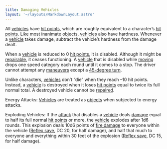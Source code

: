 ```yaml
---
title: Damaging Vehicles
layout: '~/layouts/MarkdownLayout.astro'
---
```

All [vehicles](/modern.d20.srd/equipment/equipment.vehicles) have [hit points](/modern.d20.srd/combat/hit.points), which are roughly equivalent to a
character’s [hit points](/modern.d20.srd/combat/hit.points). Like most
inanimate objects, [vehicles](/modern.d20.srd/equipment/equipment.vehicles)
also have hardness. Whenever a
[vehicle](/modern.d20.srd/equipment/equipment.vehicles) takes damage, subtract
the vehicle’s hardness from the damage dealt.

When a [vehicle](/modern.d20.srd/equipment/equipment.vehicles) is reduced to 0
[hit points](/modern.d20.srd/combat/hit.points), it is disabled. Although it
might be [repairable](/modern.d20.srd/skills/repair), it ceases functioning. A
[vehicle](/modern.d20.srd/equipment/equipment.vehicles) that is disabled while
[moving](/modern.d20.srd/vehicle.movement.and.combat/moving) drops one speed
category each round until it comes to a stop. The driver cannot attempt any
[maneuvers](/modern.d20.srd/vehicle.movement.and.combat/simple.maneuvers)
except a [45-degree turn](/modern.d20.srd/vehicle.movement.and.combat/simple.maneuvers).

Unlike characters, [vehicles](/modern.d20.srd/equipment/equipment.vehicles)
don’t “die” when they reach –10 hit points. Instead, a
[vehicle](/modern.d20.srd/equipment/equipment.vehicles) is destroyed when it
loses [hit points](/modern.d20.srd/combat/hit.points) equal to twice its full
normal total. A destroyed vehicle cannot be
[repaired](/modern.d20.srd/skills/repair).

Energy Attacks: [Vehicles](/modern.d20.srd/equipment/equipment.vehicles) are
treated as [objects](/modern.d20.srd/combat/attack.an.object) when subjected
to energy attacks.

Exploding Vehicles: If the
[attack](/modern.d20.srd/vehicle.movement.and.combat/attack.options) that
disables a [vehicle](/modern.d20.srd/equipment/equipment.vehicles) deals
[damage](/modern.d20.srd/combat/damage) equal to half its full normal [hit points](/modern.d20.srd/combat/hit.points) or more, the
[vehicle](/modern.d20.srd/equipment/equipment.vehicles) explodes after 1d6
rounds. This explosion deals 10d6 points of [fire damage](/modern.d20.srd/environment.hazards/heat.cold) to everyone within the
vehicle ([Reflex save](/modern.d20.srd/basics/saving.throws), DC 20, for half
damage), and half that much to everyone and everything within 30 feet of the
explosion ([Reflex save](/modern.d20.srd/basics/saving.throws), DC 15, for
half damage).

